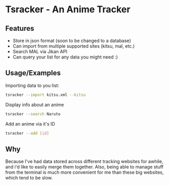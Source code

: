 # Tsracker - An Anime Tracker

## Features
* Store in json format (soon to be changed to a database)
* Can import from multiple supported sites (kitsu, mal, etc.)
* Search MAL via Jikan API
* Can query your list for any data you might need :)

## Usage/Examples
Importing data to you list:
```bash
tsracker --import kitsu.xml --kitsu
```

Display info about an anime
```bash
tsracker --search Naruto
```

Add an anime via it's ID
```bash
tsracker --add [id]
```

## Why

Because I've had data stored across different tracking websites for awhile, and i'd like to easily merge them together. Also, being able to manage stuff from the terminal is much more convenient for me than these big websites, which tend to be slow. 
